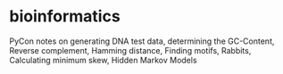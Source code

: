 # bioinformatics
PyCon notes on generating DNA test data, determining the GC-Content, Reverse complement, Hamming distance, Finding motifs, Rabbits, Calculating minimum skew, Hidden Markov Models 
